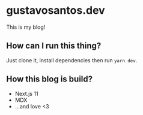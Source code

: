 # gustavosantos.dev

This is my blog!

## How can I run this thing?

Just clone it, install dependencies then run `yarn dev`.

## How this blog is build?

- Next.js 11
- MDX
- ...and love <3
